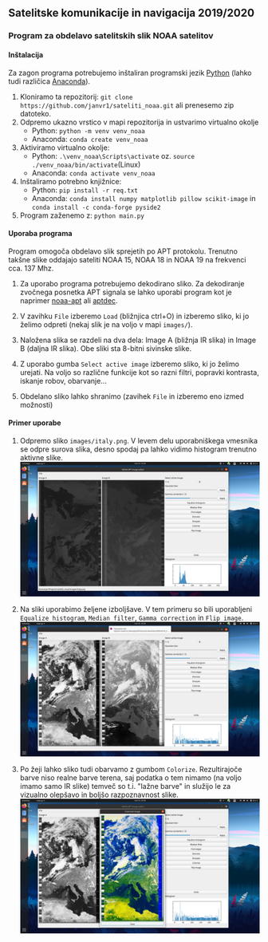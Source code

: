 ## Satelitske komunikacije in navigacija 2019/2020
### Program za obdelavo satelitskih slik NOAA satelitov

#### Inštalacija
Za zagon programa potrebujemo inštaliran programski jezik [Python](https://www.python.org/) (lahko tudi različica [Anaconda](https://www.anaconda.com/distribution/#download-section)).
1. Kloniramo ta repozitorij: `git clone https://github.com/janvr1/sateliti_noaa.git` ali prenesemo zip datoteko.
2. Odpremo ukazno vrstico v mapi repozitorija in ustvarimo virtualno okolje
    * Python: `python -m venv venv_noaa`
    * Anaconda: `conda create venv_noaa`
3. Aktiviramo virtualno okolje:
    * Python: `.\venv_noaa\Scripts\activate` oz. `source ./venv_noaa/bin/activate`(Linux)
    * Anaconda: `conda activate venv_noaa`
4. Inštaliramo potrebno knjižnice:
    * Python: `pip install -r req.txt`
    * Anaconda: `conda install numpy matplotlib pillow scikit-image` in `conda install -c conda-forge pyside2`
5. Program zaženemo z: `python main.py`

#### Uporaba programa
Program omogoča obdelavo slik sprejetih po APT protokolu. Trenutno takšne slike oddajajo sateliti NOAA 15, NOAA 18 in NOAA 19 na frekvenci cca. 137 Mhz.
1. Za uporabo programa potrebujemo dekodirano sliko. Za dekodiranje zvočnega posnetka APT signala se lahko uporabi program kot je naprimer [noaa-apt](https://noaa-apt.mbernardi.com.ar) ali [aptdec](https://github.com/dankolbrs/aptdec).

2. V zavihku `File` izberemo `Load` (bližnjica ctrl+O) in izberemo sliko, ki jo želimo odpreti (nekaj slik je na voljo v mapi `images/`).
3. Naložena slika se razdeli na dva dela: Image A (bližnja IR slika) in Image B (daljna IR slika). Obe sliki sta 8-bitni sivinske slike.
4. Z uporabo gumba `Select active image` izberemo sliko, ki jo želimo urejati. Na voljo so različne funkcije kot so razni filtri, popravki kontrasta, iskanje robov, obarvanje...
5. Obdelano sliko lahko shranimo (zavihek `File` in izberemo eno izmed možnosti)

#### Primer uporabe
1. Odpremo sliko `images/italy.png`. V levem delu uporabniškega vmesnika se odpre surova slika, desno spodaj pa lahko vidimo histogram trenutno aktivne slike.
![](screenshots/raw_image.png)

2. Na sliki uporabimo željene izboljšave. V tem primeru so bili uporabljeni `Equalize histogram`, `Median filter`, `Gamma correction` in `Flip image`.
![](screenshots/processed_image.png)

3. Po žeji lahko sliko tudi obarvamo  z gumbom `Colorize`. Rezultirajoče barve niso realne barve terena, saj podatka o tem nimamo (na voljo imamo samo IR slike) temveč so t.i. "lažne barve" in služijo le za vizualno olepšavo in boljšo razpoznavnost slike.
![](screenshots/colorized_image.png)
